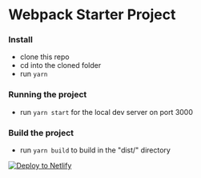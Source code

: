 # Webpack Starter Project

### Install
- clone this repo
- cd into the cloned folder
- run `yarn`

### Running the project
- run `yarn start` for the local dev server on port 3000

### Build the project
- run `yarn build` to build in the "dist/" directory


[![Deploy to Netlify](https://www.netlify.com/img/deploy/button.svg)](https://app.netlify.com/start/deploy?repository=https://github.com/bbodine1/webpack-starter)